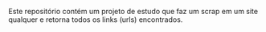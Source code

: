 Este repositório contém um projeto de estudo que faz um scrap em um site qualquer e retorna todos os links (urls) encontrados.
